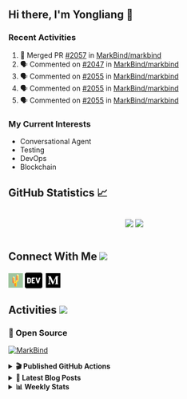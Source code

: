 ## Hi there, I'm Yongliang 👋

### Recent Activities

<!--START_SECTION:activity-->
1. 🎉 Merged PR [#2057](https://github.com/MarkBind/markbind/pull/2057) in [MarkBind/markbind](https://github.com/MarkBind/markbind)
2. 🗣 Commented on [#2047](https://github.com/MarkBind/markbind/issues/2047) in [MarkBind/markbind](https://github.com/MarkBind/markbind)
3. 🗣 Commented on [#2055](https://github.com/MarkBind/markbind/issues/2055) in [MarkBind/markbind](https://github.com/MarkBind/markbind)
4. 🗣 Commented on [#2055](https://github.com/MarkBind/markbind/issues/2055) in [MarkBind/markbind](https://github.com/MarkBind/markbind)
5. 🗣 Commented on [#2055](https://github.com/MarkBind/markbind/issues/2055) in [MarkBind/markbind](https://github.com/MarkBind/markbind)
<!--END_SECTION:activity-->

### My Current Interests

- Conversational Agent
- Testing
- DevOps
- Blockchain

## GitHub Statistics :chart_with_upwards_trend:
<div align="center">
<div style="display: flex; align-items: center; justify-content: center;">

[![](https://github-readme-stats-tlylt.vercel.app/api?username=tlylt&show_icons=true&theme=tokyonight&hide_border=true&locale=en)](https://github.com/tlylt)
[![](https://github-readme-streak-stats.herokuapp.com/?user=tlylt&theme=tokyonight&hide_border=true)](https://github.com/tlylt)
</div>
</div>

## Connect With Me <img src="https://media.giphy.com/media/2wh5K5yE3ulp3xgYcG/giphy-downsized.gif" width="30">

<a href="https://www.yongliangliu.com/" target="_blank"><img align="center" src="static/site-icon.png" alt="yongliangliu.com" height="29" width="29" /></a>
<a href="https://dev.to/tlylt" target="_blank"><img align="center" src="static/dev-badge.svg" alt="dev.to/tlylt" height="35" width="35" /></a>
<a href="https://tlylt.medium.com" target="_blank"><img align="center" src="static/medium.png" alt="tlylt.medium.com" height="35" width="35" /></a>

## Activities <img src="https://media.giphy.com/media/WUlplcMpOCEmTGBtBW/giphy.gif" width="30">

### 🔭 Open Source

[![MarkBind](https://github-readme-stats-tlylt.vercel.app/api/pin/?username=markbind&repo=markbind)](https://github.com/MarkBind/markbind)

<details>
<summary> <b>🎬 Published GitHub Actions </b> </summary>

[![install-graphviz](https://github-readme-stats-tlylt.vercel.app/api/pin/?username=tlylt&repo=install-graphviz)](https://github.com/tlylt/install-graphviz)

[![reposense-action](https://github-readme-stats-tlylt.vercel.app/api/pin/?username=tlylt&repo=reposense-action)](https://github.com/tlylt/reposense-action)

[![markbin-action](https://github-readme-stats-tlylt.vercel.app/api/pin/?username=markbind&repo=markbind-action)](https://github.com/MarkBind/markbind-action)

</details>

<details>
<summary> <b>📕 Latest Blog Posts</b> </summary>

<!-- BLOG-POST-LIST:START -->
- [Repository Pattern, Revisited](https://www.yongliangliu.com/blog/repository-pattern-revisited/)
- [End of University Year 2 Sem 2](https://www.yongliangliu.com/blog/end-of-year-2-sem-2/)
- [Crossing abstraction barrier between parent and child class](https://www.yongliangliu.com/blog/cross-abstraction-barrier-between-parent-child/)
- [Intermediate GitHub CI Workflow Walk Through](https://www.yongliangliu.com/blog/intermediate-github-ci-workflow-walk-through/)
- [RooFind](https://www.yongliangliu.com/blog/roofind/)
<!-- BLOG-POST-LIST:END -->

</details>

<details>
<summary> <b>📊 Weekly Stats</b> </summary>

<!--START_SECTION:waka-->
![Code Time](http://img.shields.io/badge/Code%20Time-632%20hrs%2022%20mins-blue)

**🐱 My GitHub Data** 

> 🏆 4,457 Contributions in the Year 2022
 > 
> 📦 324.2 kB Used in GitHub's Storage 
 > 
> 🚫 Not Opted to Hire
 > 
> 📜 138 Public Repositories 
 > 
> 🔑 25 Private Repositories  
 > 
**I'm an Early 🐤** 

```text
🌞 Morning    363 commits    ███████░░░░░░░░░░░░░░░░░░   30.87% 
🌆 Daytime    266 commits    █████░░░░░░░░░░░░░░░░░░░░   22.62% 
🌃 Evening    456 commits    █████████░░░░░░░░░░░░░░░░   38.78% 
🌙 Night      91 commits     ██░░░░░░░░░░░░░░░░░░░░░░░   7.74%

```
📅 **I'm Most Productive on Friday** 

```text
Monday       156 commits    ███░░░░░░░░░░░░░░░░░░░░░░   13.27% 
Tuesday      100 commits    ██░░░░░░░░░░░░░░░░░░░░░░░   8.5% 
Wednesday    175 commits    ███░░░░░░░░░░░░░░░░░░░░░░   14.88% 
Thursday     181 commits    ███░░░░░░░░░░░░░░░░░░░░░░   15.39% 
Friday       248 commits    █████░░░░░░░░░░░░░░░░░░░░   21.09% 
Saturday     167 commits    ███░░░░░░░░░░░░░░░░░░░░░░   14.2% 
Sunday       149 commits    ███░░░░░░░░░░░░░░░░░░░░░░   12.67%

```


📊 **This Week I Spent My Time On** 

```text
⌚︎ Time Zone: Asia/Singapore

💬 Programming Languages: 
Markdown                 11 hrs 1 min        ███████████████░░░░░░░░░░   61.45% 
JavaScript               3 hrs 30 mins       █████░░░░░░░░░░░░░░░░░░░░   19.51% 
JSON                     1 hr 38 mins        ██░░░░░░░░░░░░░░░░░░░░░░░   9.1% 
CSS                      45 mins             █░░░░░░░░░░░░░░░░░░░░░░░░   4.2% 
TypeScript               30 mins             ░░░░░░░░░░░░░░░░░░░░░░░░░   2.82%

```


 Last Updated on 17/12/2022 00:33:51 UTC
<!--END_SECTION:waka-->

</details>
